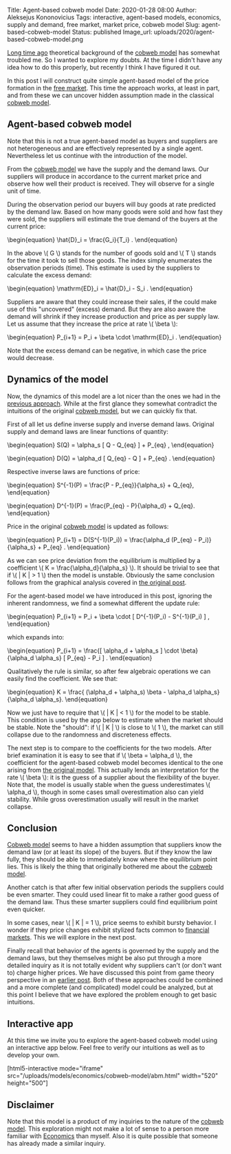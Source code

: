 Title: Agent-based cobweb model
Date: 2020-01-28 08:00
Author: Aleksejus Kononovicius
Tags: interactive, agent-based models, economics, supply and demand, free market, market price, cobweb model
Slug: agent-based-cobweb-model
Status: published
Image_url: uploads/2020/agent-based-cobweb-model.png

[Long time ago]({filename}/articles/2020/cobweb-model-and-efficient-market-maker-order-book-model.md) theoretical background
of the [cobweb model]({filename}/articles/2018/price-formation-cobweb-model.md) has somewhat
troubled me. So I wanted to explore my doubts. At the time I didn't have any
idea how to do this properly, but recently I think I have figured it out.

In this post I will construct quite simple agent-based model of the price formation
in the [free market](/tag/free-market/). This time the approach works, at least
in part, and from these we can uncover hidden assumption made in the classical
[cobweb model]({filename}/articles/2018/price-formation-cobweb-model.md).
<!--more-->

## Agent-based cobweb model

Note that this is not a true agent-based model as buyers and suppliers are not
heterogeneous and are effectively represented by a single agent. Nevertheless
let us continue with the introduction of the model.

From the [cobweb model]({filename}/articles/2018/price-formation-cobweb-model.md) we have the
supply and the demand laws. Our suppliers will produce in accordance to the
current market price and observe how well their product is received. They will
observe for a single unit of time.

During the observation period our buyers will buy goods at rate predicted by
the demand law. Based on how many goods were sold and how fast they were sold,
the suppliers will estimate the true demand of the buyers at the current price:

\begin{equation}
\hat{D}\_i = \frac{G\_i}{T\_i} .
\end{equation}

In the above \\\( G \\\) stands for the number of goods sold and \\\( T \\\)
stands for the time it took to sell those goods. The index simply enumerates
the observation periods (time). This estimate is used by the suppliers to
calculate the excess demand:

\begin{equation}
\mathrm{ED}\_i = \hat{D}\_i - S\_i .
\end{equation}

Suppliers are aware that they could increase their sales, if the could make use
of this "uncovered" (excess) demand. But they are also aware the demand will
shrink if they increase production and price as per supply law. Let us assume
that they increase the price at rate \\\( \beta \\\):

\begin{equation}
P\_{i+1} = P\_i + \beta \cdot \mathrm{ED}\_i .
\end{equation}

Note that the excess demand can be negative, in which case the price would
decrease.

## Dynamics of the model

Now, the dynamics of this model are a lot nicer than the ones we had in the
[previous approach]({filename}/articles/2020/cobweb-model-and-efficient-market-maker-order-book-model.md). While at the first
glance they somewhat contradict the intuitions of the original
[cobweb model]({filename}/articles/2018/price-formation-cobweb-model.md), but we can quickly
fix that.

First of all let us define inverse supply and inverse demand laws. Original
supply and demand laws are linear functions of quantity:

\begin{equation}
S(Q) = \alpha\_s [ Q - Q\_{eq} ] + P\_{eq} ,
\end{equation}

\begin{equation}
D(Q) = \alpha\_d [ Q\_{eq} - Q ] + P\_{eq} .
\end{equation}

Respective inverse laws are functions of price:

\begin{equation}
S^{-1}(P) = \frac{P - P\_{eq}}{\alpha\_s} + Q\_{eq},
\end{equation}

\begin{equation}
D^{-1}(P) = \frac{P\_{eq} - P}{\alpha\_d} + Q\_{eq}.
\end{equation}

Price in the original [cobweb model]({filename}/articles/2018/price-formation-cobweb-model.md)
is updated as follows:

\begin{equation}
P\_{i+1} = D(S^{-1}(P\_i))
         = \frac{\alpha\_d (P\_{eq} - P\_i)}{\alpha\_s} + P\_{eq} .
\end{equation}

As we can see price deviation from the equilibrium is multiplied by a
coefficient \\\( K = \frac{\alpha\_d}{\alpha\_s} \\\). It should be trivial to
see that if \\\( | K | > 1 \\\) then the model is unstable. Obviously the same
conclusion follows from the graphical analysis covered in
[the original post]({filename}/articles/2018/price-formation-cobweb-model.md).

For the agent-based model we have introduced in this post, ignoring the
inherent randomness, we find a somewhat different the update rule:

\begin{equation}
P\_{i+1} = P\_i + \beta \cdot [ D^{-1}(P\_i) - S^{-1}(P\_i) ] ,
\end{equation}

which expands into:

\begin{equation}
P\_{i+1} = \frac{[ \alpha\_d + \alpha\_s ] \cdot \beta}{\alpha\_d \alpha\_s}
           [ P\_{eq} - P\_i ] .
\end{equation}

Qualitatively the rule is similar, so after few algebraic operations we can
easily find the coefficient. We see that:

\begin{equation}
K = \frac{ (\alpha\_d + \alpha\_s) \beta - \alpha\_d \alpha\_s}{\alpha\_d \alpha\_s}.
\end{equation}

Now we just have to require that \\\( | K | < 1 \\\) for the model to be
stable. This condition is used by the app below to estimate when the market
should be stable. Note the "should": if \\\( | K | \\\) is close to
\\\( 1 \\\), the market can still collapse due to the randomness and
discreteness effects.

The next step is to compare to the coefficients for the two models. After brief
examination it is easy to see that if \\\( \beta = \alpha\_d \\\), the
coefficient for the agent-based cobweb model becomes identical to the one
arising from [the original model]({filename}/articles/2018/price-formation-cobweb-model.md).
This actually lends an interpretation for the rate \\\( \beta \\\): it is the
guess of a supplier about the flexibility of the buyer. Note that, the model
is usually stable when the guess underestimates \\\( \alpha\_d \\\), though
in some cases small overestimation also can yield stability. While gross
overestimation usually will result in the market collapse.

## Conclusion

[Cobweb model]({filename}/articles/2018/price-formation-cobweb-model.md) seems to have a hidden
assumption that suppliers know the demand law (or at least its slope) of the
buyers. But if they know the law fully, they should be able to immediately know
where the equilibrium point lies. This is likely the thing that originally
bothered me about the [cobweb model]({filename}/articles/2018/price-formation-cobweb-model.md).

Another catch is that after few initial observation periods the suppliers could
be even smarter. They could used linear fit to make a rather good guess of the
demand law. Thus these smarter suppliers could find equilibrium point even
quicker.

In some cases, near \\\( | K | = 1 \\\), price seems to exhibit bursty
behavior. I wonder if they price changes exhibit stylized facts common to
[financial markets](/tag/financial-markets/). This we will explore in the next
post.

Finally recall that behavior of the agents is governed by the supply and the
demand laws, but they themselves might be also put through a more detailed
inquiry as it is not totally evident why suppliers can't (or don't want to)
charge higher prices. We have discussed this point from game theory perspective
in an [earlier post]({filename}/articles/2018/price-formation-game-theory.md).
Both of these approaches could be combined and a more complete (and
complicated) model could be analyzed, but at this point I believe that we have
explored the problem enough to get basic intuitions.

## Interactive app

At this time we invite you to explore the agent-based cobweb model using an
interactive app below. Feel free to verify our intuitions as well as to develop
your own.

[html5-interactive mode="iframe"
src="/uploads/models/economics/cobweb-model/abm.html" width="520" height="500"]

## Disclaimer

Note that this model is a product of my inquiries to the nature of the
[cobweb model]({filename}/articles/2018/price-formation-cobweb-model.md). This exploration
might not make a lot of sense to a person more familiar with
[Economics](/tag/economics/) than myself. Also it is quite possible that someone
has already made a similar inquiry.
